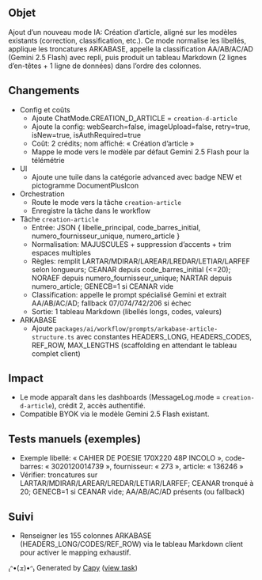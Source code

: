 ## Objet
Ajout d’un nouveau mode IA: Création d’article, aligné sur les modèles existants (correction, classification, etc.). Ce mode normalise les libellés, applique les troncatures ARKABASE, appelle la classification AA/AB/AC/AD (Gemini 2.5 Flash) avec repli, puis produit un tableau Markdown (2 lignes d’en-têtes + 1 ligne de données) dans l’ordre des colonnes.

## Changements
- Config et coûts
  - Ajoute ChatMode.CREATION_D_ARTICLE = `creation-d-article`
  - Ajoute la config: webSearch=false, imageUpload=false, retry=true, isNew=true, isAuthRequired=true
  - Coût: 2 crédits; nom affiché: « Création d’article »
  - Mappe le mode vers le modèle par défaut Gemini 2.5 Flash pour la télémétrie
- UI
  - Ajoute une tuile dans la catégorie advanced avec badge NEW et pictogramme DocumentPlusIcon
- Orchestration
  - Route le mode vers la tâche `creation-article`
  - Enregistre la tâche dans le workflow
- Tâche `creation-article`
  - Entrée: JSON { libelle_principal, code_barres_initial, numero_fournisseur_unique, numero_article }
  - Normalisation: MAJUSCULES + suppression d’accents + trim espaces multiples
  - Règles: remplit LARTAR/MDIRAR/LAREAR/LREDAR/LETIAR/LARFEF selon longueurs; CEANAR depuis code_barres_initial (<=20); NORAEF depuis numero_fournisseur_unique; NARTAR depuis numero_article; GENECB=1 si CEANAR vide
  - Classification: appelle le prompt spécialisé Gemini et extrait AA/AB/AC/AD; fallback 07/074/742/206 si échec
  - Sortie: 1 tableau Markdown (libellés longs, codes, valeurs)
- ARKABASE
  - Ajoute `packages/ai/workflow/prompts/arkabase-article-structure.ts` avec constantes HEADERS_LONG, HEADERS_CODES, REF_ROW, MAX_LENGTHS (scaffolding en attendant le tableau complet client)

## Impact
- Le mode apparaît dans les dashboards (MessageLog.mode = `creation-d-article`), crédit 2, accès authentifié.
- Compatible BYOK via le modèle Gemini 2.5 Flash existant.

## Tests manuels (exemples)
- Exemple libellé: « CAHIER DE POESIE 170X220 48P INCOLO », code-barres: « 3020120014739 », fournisseur: « 273 », article: « 136246 »
- Vérifier: troncatures sur LARTAR/MDIRAR/LAREAR/LREDAR/LETIAR/LARFEF; CEANAR tronqué à 20; GENECB=1 si CEANAR vide; AA/AB/AC/AD présents (ou fallback)

## Suivi
- Renseigner les 155 colonnes ARKABASE (HEADERS_LONG/CODES/REF_ROW) via le tableau Markdown client pour activer le mapping exhaustif.


₍ᐢ•(ܫ)•ᐢ₎ Generated by [Capy](https://capy.ai) ([view task](https://capy.ai/project/54021583-d007-436a-b7a0-ebc53efe6c8e/task/cffbc71a-6447-493f-916d-81fe1f50313c))